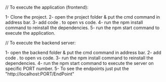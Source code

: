 // To execute the application (frontend):

1- Clone the project.
2- open the project folder & put the cmd command in address bar.
3- add code . to open vs code.
4- run the npm install command to reinstall the dependencies.
5- run the npm start command to execute the application.

// To execute the backend server:

1- open the backend folder & put the cmd command in address bar.
2- add code . to open vs code.
3- run the npm install command to reinstall the dependencies.
4- run the npm start command to execute the server on specific PORT number.
5- To see the endpoints just put the "http://localhost:PORT/EndPoint"
